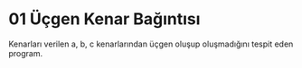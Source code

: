 # 01 Üçgen Kenar Bağıntısı
Kenarları verilen a, b, c kenarlarından üçgen oluşup oluşmadığını tespit eden program.
